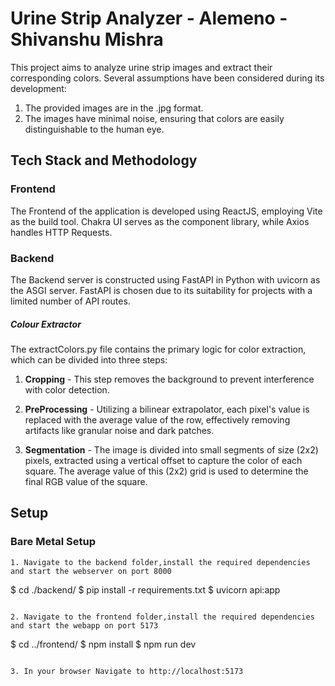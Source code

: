 Urine Strip Analyzer - Alemeno - Shivanshu Mishra
===================

This project aims to analyze urine strip images and extract their corresponding colors. Several assumptions have been considered during its development:

1. The provided images are in the .jpg format.
2. The images have minimal noise, ensuring that colors are easily distinguishable to the human eye.

Tech Stack and Methodology 
----------

### Frontend

The Frontend of the application is developed using ReactJS, employing Vite as the build tool. Chakra UI serves as the component library, while Axios handles HTTP Requests.


### Backend 

The Backend server is constructed using FastAPI in Python with uvicorn as the ASGI server. FastAPI is chosen due to its suitability for projects with a limited number of API routes.

##### Colour Extractor

The extractColors.py file contains the primary logic for color extraction, which can be divided into three steps:

1. **Cropping** - This step removes the background to prevent interference with color detection.
2. **PreProcessing** - Utilizing a bilinear extrapolator, each pixel's value is replaced with the average value of the row, effectively removing artifacts like granular noise and dark patches.
    
3. **Segmentation** - The image is divided into small segments of size (2x2) pixels, extracted using a vertical offset to capture the color of each square. The average value of this (2x2) grid is used to determine the final RGB value of the square.



Setup
-----

### Bare Metal Setup

   ```
1. Navigate to the backend folder,install the required dependencies and start the webserver on port 8000
   
   ```
   $ cd ./backend/
   $ pip install -r requirements.txt
   $ uvicorn api:app
   ```

2. Navigate to the frontend folder,install the required dependencies and start the webapp on port 5173
   
   ```
   $ cd ../frontend/
   $ npm install
   $ npm run dev
   ````

3. In your browser Navigate to http://localhost:5173
